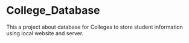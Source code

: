 # College_Database
This a project about database for Colleges to store student information using local website and server.

